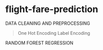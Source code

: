 # flight-fare-prediction
DATA CLEANING AND PREPROCESSING

  > One Hot Encoding
  > Label Encoding
  
  RANDOM FOREST REGRESSION 
